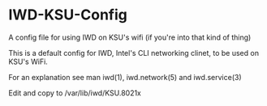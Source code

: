 # IWD-KSU-Config
A config file for using IWD on KSU's wifi (if you're into that kind of thing)

This is a default config for IWD, Intel's CLI networking clinet, to be used on KSU's WiFi.

For an explanation see man iwd(1), iwd.network(5) and iwd.service(3)

Edit and copy to /var/lib/iwd/KSU.8021x
